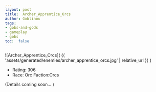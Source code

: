 ```yaml
---
layout: post
title:  Archer_Apprentice_Orcs
author: Goblinou
tags:
- gobs-and-gods
- gameplay
- gobs
toc:  false
---
```


![Archer_Apprentice_Orcs]( {{ 'assets/generated/enemies/archer_apprentice_orcs.jpg' | relative_url }} )
- Rating: 306
- Race: Orc  Faction:Orcs

(Details coming soon... )